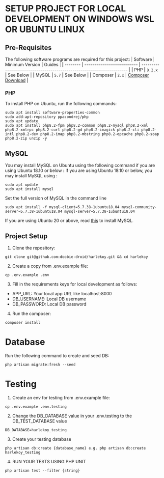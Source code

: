 # SETUP PROJECT FOR LOCAL DEVELOPMENT ON WINDOWS WSL OR UBUNTU LINUX

## Pre-Requisites
The following software programs are required for this project:
| Software | Minimum Version             | Guides                                                                  |
| -------- | --------------------------- | ----------------------------------------------------------------------- |
| PHP      | `8.2.x`                     | See Below                                                               |
| MySQL    | `5.7` | See Below                                                               |
| Composer | `2.x`                       | [Composer Download](https://getcomposer.org/download/)                  |
### PHP
To install PHP on Ubuntu, run the following commands: 
```console
sudo apt install software-properties-common
sudo add-apt-repository ppa:ondrej/php
sudo apt update
sudo apt install php8.2-fpm php8.2-common php8.2-mysql php8.2-xml php8.2-xmlrpc php8.2-curl php8.2-gd php8.2-imagick php8.2-cli php8.2-intl php8.2-dev php8.2-imap php8.2-mbstring php8.2-opcache php8.2-soap php8.2-zip unzip -y
```
## MySQL
You may install MySQL on Ubuntu using the following command if you are using Ubuntu 18.10 or below :
If you are using Ubuntu 18.10 or below, you may install MySQL using :
```console
sudo apt update
sudo apt install mysql
```
Set the full version of MySQL in the command line
```console
sudo apt install -f mysql-client=5.7.38-1ubuntu18.04 mysql-community-server=5.7.38-1ubuntu18.04 mysql-server=5.7.38-1ubuntu18.04
```
If you are using Ubuntu 20 or above, read [this](https://medium.com/@lesliedouglas23/how-to-install-mysql-5-0-on-ubuntu-20-04-or-later-4d27de464eef) to install MySQL. 


## Project Setup

1. Clone the repository:

```
git clone git@github.com:doobie-droid/harlekoy.git && cd harlekoy
```

2. Create a copy from .env.example file:

```
cp .env.example .env
```

3. Fill in the requirements keys for local development as follows:

* APP_URL: Your local app URL like localhost:8000
* DB_USERNAME: Local DB username
* DB_PASSWORD: Local DB password

4. Run the composer:

```
composer install
```

# Database

Run the following command to create and seed DB:

```
php artisan migrate:fresh --seed
```

# Testing

1. Create an env for testing  from .env.example file:

```
cp .env.example .env.testing
```
2. Change the DB_DATABASE value in your .env.testing to the DB_TEST_DATABASE value

```
DB_DATABASE=harlekoy_testing
```
3. Create your testing database 
```
php artisan db:create {database_name} e.g. php artisan db:create harlekoy_testing
```
4. RUN YOUR TESTS USING PHP UNIT

```
php artisan test --filter {string}
```